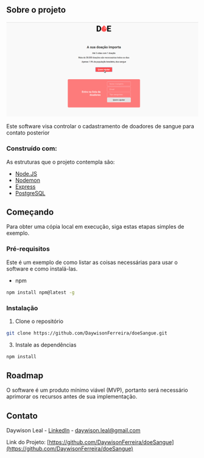 ## Sobre o projeto

![](doe_sangue.gif)

Este software visa controlar o cadastramento de doadores de sangue para contato posterior

### Construído com:
As estruturas que o projeto contempla são:
* [Node.JS](https://nodejs.org/en/)
* [Nodemon](https://nodemon.io/)
* [Express](http://expressjs.com/)
* [PostgreSQL](https://www.postgresql.org/)

<!-- GETTING STARTED -->
## Começando

Para obter uma cópia local em execução, siga estas etapas simples de exemplo.

### Pré-requisitos

Este é um exemplo de como listar as coisas necessárias para usar o software e como instalá-las.
* npm 
```sh
npm install npm@latest -g
```

### Instalação

1. Clone o repositório
```sh
git clone https://github.com/DaywisonFerreira/doeSangue.git
```
3. Instale as dependências
```sh
npm install
```


<!-- ROADMAP -->
## Roadmap
O software é um produto mínimo viável (MVP), portanto será necessário aprimorar os recursos antes de sua implementação.

<!-- CONTACT -->
## Contato

Daywison Leal - [LinkedIn](https://www.linkedin.com/in/daywison-ferreira-leal-ba6878127/) - daywison.leal@gmail.com

Link do Projeto: [https://github.com/DaywisonFerreira/doeSangue](https://github.com/DaywisonFerreira/doeSangue)
